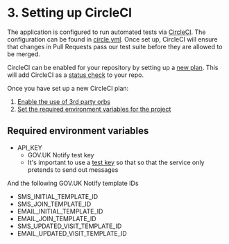 # 3. Setting up CircleCI

The application is configured to run automated tests via [CircleCI](https://circleci.com/). The configuration can be found in [circle.yml](../../circle.yml). Once set up, CircleCI will ensure that changes in Pull Requests pass our test suite before they are allowed to be merged.

CircleCI can be enabled for your repository by setting up a [new plan](https://github.com/marketplace/circleci). This will add CircleCI as a [status check](https://docs.github.com/en/github/collaborating-with-issues-and-pull-requests/about-status-checks) to your repo.

Once you have set up a new CircleCI plan:

1. [Enable the use of 3rd party orbs](https://circleci.com/docs/2.0/orbs-faq/#using-3rd-party-orbs)
1. [Set the required environment variables for the project](https://circleci.com/docs/2.0/env-vars/#setting-an-environment-variable-in-a-project)

## Required environment variables

- API_KEY
  - GOV.UK Notify test key
  - It's important to use a [test key](https://docs.notifications.service.gov.uk/rest-api.html#test) so that so that the service only pretends to send out messages

And the following GOV.UK Notify template IDs

- SMS_INITIAL_TEMPLATE_ID
- SMS_JOIN_TEMPLATE_ID
- EMAIL_INITIAL_TEMPLATE_ID
- EMAIL_JOIN_TEMPLATE_ID
- SMS_UPDATED_VISIT_TEMPLATE_ID
- EMAIL_UPDATED_VISIT_TEMPLATE_ID
